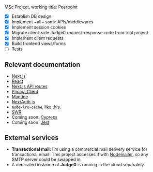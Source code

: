 MSc Project, working title: Peerpoint

- [x] Establish DB design
- [x] Implement ~all~ some APIs/middlewares
- [x] Implement session cookies
- [x] Migrate client-side Judge0 request-response code from trial project
- [x] Implement client requests
- [x] Build frontend views/forms
- [ ] Tests

## Relevant documentation

- [Next.js](https://nextjs.org/)
- [React](https://reactjs.org/)
- [Next.js API routes](https://nextjs.org/docs/api-routes/introduction)
- [Prisma Client](https://www.prisma.io/docs/reference/tools-and-interfaces/prisma-client)
- [Mantine](https://mantine.dev)
- [NextAuth.js](https://next-auth.js.org/)
- [`node-lru-cache`](https://github.com/isaacs/node-lru-cache), [like this](https://github.com/vercel/next.js/tree/canary/examples/api-routes-rate-limit).
- [SWR](https://swr.now.sh/)
- Coming soon: [Cypress](https://www.cypress.io/)
- Coming soon: [Jest](https://jestjs.io/)

## External services

- **Transactional mail:** I’m using a commercial mail delivery service for transactional email. This project accesses it with [Nodemailer](https://nodemailer.com), so any SMTP server could be swapped in.
- A dedicated instance of **Judge0** is running in the cloud separately.
